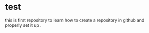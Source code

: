 # test
this is first repository to learn how to  create a repository in github and properly set it up .
